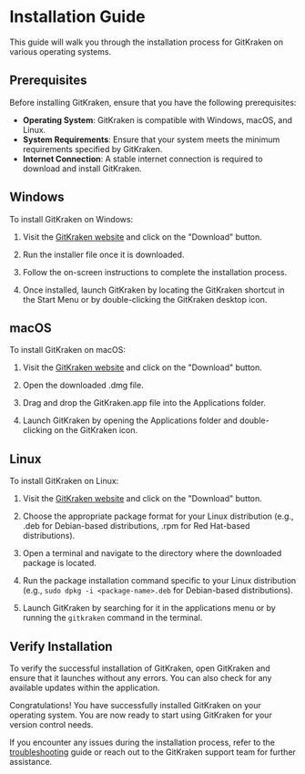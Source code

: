 # Installation Guide

This guide will walk you through the installation process for GitKraken on various operating systems.

## Prerequisites

Before installing GitKraken, ensure that you have the following prerequisites:

- **Operating System**: GitKraken is compatible with Windows, macOS, and Linux.
- **System Requirements**: Ensure that your system meets the minimum requirements specified by GitKraken.
- **Internet Connection**: A stable internet connection is required to download and install GitKraken.

## Windows

To install GitKraken on Windows:

1. Visit the [GitKraken website](https://www.gitkraken.com/) and click on the "Download" button.

2. Run the installer file once it is downloaded.

3. Follow the on-screen instructions to complete the installation process.

4. Once installed, launch GitKraken by locating the GitKraken shortcut in the Start Menu or by double-clicking the GitKraken desktop icon.

## macOS

To install GitKraken on macOS:

1. Visit the [GitKraken website](https://www.gitkraken.com/) and click on the "Download" button.

2. Open the downloaded .dmg file.

3. Drag and drop the GitKraken.app file into the Applications folder.

4. Launch GitKraken by opening the Applications folder and double-clicking on the GitKraken icon.

## Linux

To install GitKraken on Linux:

1. Visit the [GitKraken website](https://www.gitkraken.com/) and click on the "Download" button.

2. Choose the appropriate package format for your Linux distribution (e.g., .deb for Debian-based distributions, .rpm for Red Hat-based distributions).

3. Open a terminal and navigate to the directory where the downloaded package is located.

4. Run the package installation command specific to your Linux distribution (e.g., `sudo dpkg -i <package-name>.deb` for Debian-based distributions).

5. Launch GitKraken by searching for it in the applications menu or by running the `gitkraken` command in the terminal.

## Verify Installation

To verify the successful installation of GitKraken, open GitKraken and ensure that it launches without any errors. You can also check for any available updates within the application.

Congratulations! You have successfully installed GitKraken on your operating system. You are now ready to start using GitKraken for your version control needs.

If you encounter any issues during the installation process, refer to the [troubleshooting](../troubleshooting.md) guide or reach out to the GitKraken support team for further assistance.
